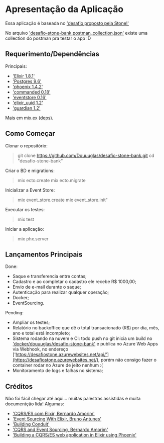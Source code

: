 # Apresentação da Aplicação
Essa aplicação é baseada no ['desafio proposto pela Stone!'](https://gist.github.com/bamorim/39f7ec5ba2c5beff6ff0227a4e6308ca)

No arquivo ['desafio-stone-bank.postman_collection.json'](https://github.com/Douuuglas/desafio-stone-bank/blob/master/desafio-stone-bank.postman_collection.json.postman_collection.json) existe uma collection do postman pra testar o app :D

## Requerimento/Dependências
Principais:
- ['Elixir 1.8.1'](https://elixir-lang.org/)
- ['Postgres 9.6'](https://www.postgresql.org/)
- ['phoenix 1.4.2'](https://phoenixframework.org/)
- ['commanded 0.18'](https://hexdocs.pm/commanded/Commanded.html)
- ['eventstore 0.16'](https://hexdocs.pm/eventstore/EventStore.html)
- ['elixir_uuid 1.2'](https://hexdocs.pm/elixir_uuid/readme.html)
- ['guardian 1.2'](https://hexdocs.pm/guardian/introduction-overview.html)

Mais em mix.ex (deps).

## Como Começar
Clonar o repositório:

> git clone https://github.com/Douuuglas/desafio-stone-bank.git
> cd "desafio-stone-bank"

Criar o BD e migrations:

> mix ecto.create
> mix ecto.migrate

Inicializar a Event Store:

> mix event_store.create
> mix event_store.init"

Executar os testes:

> mix test

Iniciar a aplicação:

> mix phx.server

## Lançamentos Principais
Done:
 - Saque e transferencia entre contas;
 - Cadastro e ao completar o cadastro ele recebe R$ 1000,00;
 - Envio de e-mail durante o saque;
 - Autenticação para realizar qualquer operação;
 - Docker;
 - EventSourcing.

Pending:
 - Ampliar os testes;
 - Relatório no backoffice que dê o total transacionado (R$) por dia, mês, ano e total está incompleto;
 - Sistema rodando na nuvem e CI: todo push no git inicia um build no ['docker/douuuglas/desafio-stone-bank'](https://cloud.docker.com/u/douuuglas/repository/docker/douuuglas/desafio-stone-bank) e publica no Azure Web Apps via Webhook, no endereço ['https://desafiostone.azurewebsites.net/api/'](https://desafiostone.azurewebsites.net/), porém não consigo fazer o container rodar no Azure de jeito nenhum :(
 - Monitoramento de logs e falhas no sistema;

## Créditos
Não foi fácil chegar até aqui... muitas palestras assistidas e muita documentção lida!
Algumas:
- ['CQRS/ES com Elixir, Bernardo Amorim'](https://pt-br.eventials.com/locaweb/cqrs-es-com-elixir-com-bernardo-amorim/)
- ['Event Sourcing With Elixir, Bruno Antunes'](https://blog.nootch.net/post/event-sourcing-with-elixir-part-1/)
- ['Building Conduit'](https://leanpub.com/buildingconduit/read)
- ['CQRS and Event Sourcing, Bernardo Amorim'](https://www.youtube.com/watch?v=S3f6sAXa3-c)
- ['Building a CQRS/ES web application in Elixir using Phoenix'](https://10consulting.com/2017/01/04/building-a-cqrs-web-application-in-elixir-using-phoenix/)
